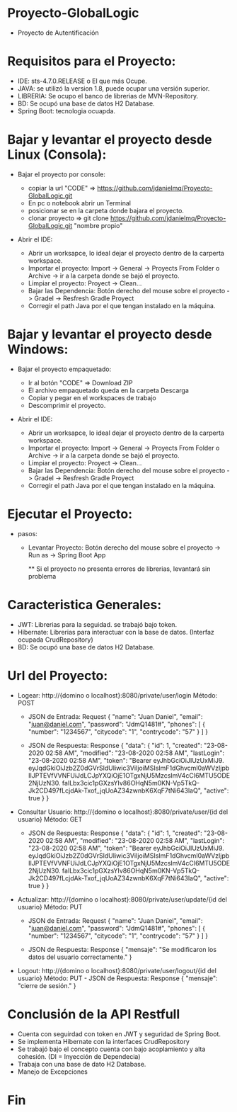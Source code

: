 # Proyecto-GlobalLogic
  * Proyecto de Autentificación
  
# Requisitos para el Proyecto:
  * IDE: sts-4.7.0.RELEASE o El que más Ocupe. 
  * JAVA: se utilizó la version 1.8, puede ocupar una versión superior.
  * LIBRERIA: Se ocupo el banco de librerias de MVN-Repository.
  * BD: Se ocupó una base de datos H2 Database.
  * Spring Boot: tecnologia ocuapda.


# Bajar y levantar el proyecto desde Linux (Consola):

  * Bajar el proyecto por console:
     - copiar la url "CODE" => https://github.com/jdanielmq/Proyecto-GlobalLogic.git
     - En pc o notebook abrir un Terminal
     - posicionar se en la carpeta donde bajara el proyecto.
     - clonar proyecto => git clone https://github.com/jdanielmq/Proyecto-GlobalLogic.git "nombre propio"
     
  * Abrir el IDE:
     - Abrir un worksapce, lo ideal dejar el proyecto dentro de la carperta workspace.
     - Importar el proyecto: Import -> General -> Proyects From Folder o Archive -> ir a la carpeta donde se bajó el proyecto.
     - Limpiar el proyecto: Proyect -> Clean...
     - Bajar las Dependencia:  Botón derecho del mouse sobre el proyecto -> Gradel -> Resfresh Gradle Proyect
     - Corregir el path Java por el que tengan instalado en la máquina.
      
# Bajar y levantar el proyecto desde Windows:

  * Bajar el proyecto empaquetado:
     - Ir al botón "CODE" => Download ZIP
     - El archivo empaquetado queda en la carpeta Descarga
     - Copiar y pegar en el workspaces de trabajo
     - Descomprimir el proyecto.
     
  * Abrir el IDE:
     - Abrir un worksapce, lo ideal dejar el proyecto dentro de la carperta workspace.
     - Importar el proyecto: Import -> General -> Proyects From Folder o Archive -> ir a la carpeta donde se bajó el proyecto.
     - Limpiar el proyecto: Proyect -> Clean...
     - Bajar las Dependencia:  Botón derecho del mouse sobre el proyecto -> Gradel -> Resfresh Gradle Proyect
     - Corregir el path Java por el que tengan instalado en la máquina.
     
# Ejecutar el Proyecto:

  * pasos:
     - Levantar Proyecto: Botón derecho del mouse sobre el proyecto -> Run as -> Spring Boot App
  
       ** Si el proyecto no presenta errores de librerias, levantará sin problema

# Caracteristica Generales:
  * JWT: Librerias para la seguidad. se trabajó bajo token.
  * Hibernate: Librerias para interactuar con la base de datos. (Interfaz ocupada CrudRepository)
  * BD: Se ocupó una base de datos H2 Database.

# Url del Proyecto:
  * Logear: http://{domino o localhost}:8080/private/user/login  Método: POST
    - JSON de Entrada: Request
      {
       "name": "Juan Daniel",
       "email": "juan@daniel.com",
       "password": "JdmQ1481#",
       "phones": [
               {
               "number": "1234567",
               "citycode": "1",
               "contrycode": "57"
               }
           ]
       }     
       
    - JSON de Respuesta: Response
       {
           "data": {
               "id": 1,
               "created": "23-08-2020 02:58 AM",
               "modified": "23-08-2020 02:58 AM",
               "lastLogin": "23-08-2020 02:58 AM",
               "token": "Bearer eyJhbGciOiJIUzUxMiJ9.
               eyJqdGkiOiJzb2Z0dGVrSldUIiwic3ViIjoiMSIsImF1dGhvcml0aWVzIjpbIlJPTEVfVVNFUiJdLCJpYXQiOjE1OTgxNjU5MzcsImV4cCI6MTU5ODE2NjUzN30.
               faILbx3cic1pGXzsYIv86OHqN5m0KN-Vp5TkQ-Jk2CD497fLcjdAk-Txof_jqUoAZ34zwnbK6XqF7tNi643laQ",
               "active": true
           }
       }          
       
  * Consultar Usuario: http://{domino o localhost}:8080/private/user/{id del usuario}  Método: GET
    - JSON de Respuesta: Response
       {
           "data": {
               "id": 1,
               "created": "23-08-2020 02:58 AM",
               "modified": "23-08-2020 02:58 AM",
               "lastLogin": "23-08-2020 02:58 AM",
               "token": "Bearer eyJhbGciOiJIUzUxMiJ9.
               eyJqdGkiOiJzb2Z0dGVrSldUIiwic3ViIjoiMSIsImF1dGhvcml0aWVzIjpbIlJPTEVfVVNFUiJdLCJpYXQiOjE1OTgxNjU5MzcsImV4cCI6MTU5ODE2NjUzN30.
               faILbx3cic1pGXzsYIv86OHqN5m0KN-Vp5TkQ-Jk2CD497fLcjdAk-Txof_jqUoAZ34zwnbK6XqF7tNi643laQ",
               "active": true
           }
       }   
       
       
  * Actualizar: http://{domino o localhost}:8080/private/user/update/{id del usuario}  Método: PUT
    - JSON de Entrada: Request
      {
       "name": "Juan Daniel",
       "email": "juan@daniel.com",
       "password": "JdmQ1481#",
       "phones": [
               {
               "number": "1234567",
               "citycode": "1",
               "contrycode": "57"
               }
           ]
       }     
       
    - JSON de Respuesta: Response
      {
          "mensaje": "Se modificaron los datos del usuario correctamente."
      }
 
   * Logout: http://{domino o localhost}:8080/private/user/logout/{id del usuario}  Método: PUT
    - JSON de Respuesta: Response
     {
         "mensaje": "cierre de sesión."
     }

# Conclusión de la API Restfull
  * Cuenta con seguirdad con token en JWT y seguridad de Spring Boot.
  * Se implementa Hibernate con la interfaces CrudRepository
  * Se trabajó bajo el concepto cuenta con bajo acoplamiento y alta cohesión. (DI = Inyección de Dependecia)
  * Trabaja con una base de dato H2 Database.
  * Manejo de Excepciones
    
 # Fin

